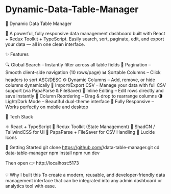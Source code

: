 # Dynamic-Data-Table-Manager

🧩 Dynamic Data Table Manager

🚀 A powerful, fully responsive data management dashboard built with React + Redux Toolkit + TypeScript.
Easily search, sort, paginate, edit, and export your data — all in one clean interface.

✨ Features

🔍 Global Search – Instantly filter across all table fields
🔢 Pagination – Smooth client-side navigation (10 rows/page)
📊 Sortable Columns – Click headers to sort ASC/DESC
⚙️ Dynamic Columns – Add, remove, or hide columns dynamically
💾 Import/Export CSV – Manage your data with full CSV support (via PapaParse & FileSaver)
📝 Inline Editing – Edit rows directly and save instantly
🧭 Column Reordering – Drag & drop to rearrange columns
🌗 Light/Dark Mode – Beautiful dual-theme interface
📱 Fully Responsive – Works perfectly on mobile and desktop

🧠 Tech Stack

⚛️ React + TypeScript
🧰 Redux Toolkit (State Management)
🎨 ShadCN / TailwindCSS for UI
📂 PapaParse + FileSaver for CSV Handling
🧩 Lucide Icons

🚀 Getting Started
git clone https://github.com/<your-username>/data-table-manager.git
cd data-table-manager
npm install
npm run dev


Then open 👉 http://localhost:5173

💡 Why I built this
To create a modern, reusable, and developer-friendly data management interface that can be integrated into any admin dashboard or analytics tool with ease.
